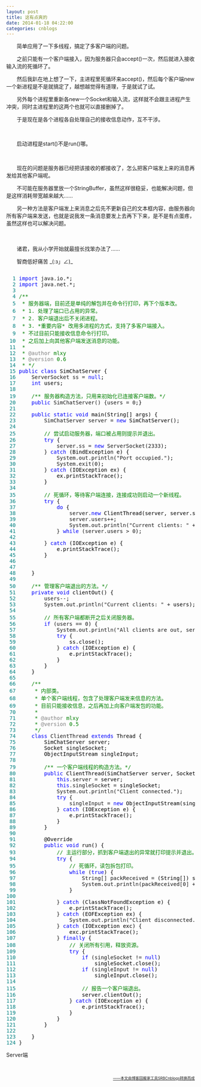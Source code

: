 ```yaml
---
layout: post
title: 这有点爽的
date: 2014-01-18 04:22:00
categories: cnblogs
---
```


<p>　　简单应用了一下多线程，搞定了多客户端的问题。</p>
<p>　　之前只能有一个客户端接入，因为服务器只会accept()一次，然后就进入接收输入流的死循环了。</p>
<p>　　然后我趴在地上想了一下，主进程里死循环来accept()，然后每个客户端new一个新进程是不是就搞定了，越想越觉得有道理，于是就试了试。</p>
<p>　　另外每个进程里重新各new一个Socket和输入流，这样就不会跟主进程产生冲突，同时主进程里的这两个也就可以直接删掉了。</p>
<p>　　于是现在是各个进程各自处理自己的接收信息动作，互不干涉。</p>
<p>&nbsp;</p>
<p>　　启动进程是start()不是run()哪。</p>
<p>&nbsp;</p>
<p>　　现在的问题是服务器已经把该接收的都接收了，怎么把客户端发上来的消息再发给其他客户端呢。</p>
<p>　　不可能在服务器里放一个StringBuffer，虽然这样很稳妥，也能解决问题，但是这样消耗带宽越来越大&hellip;&hellip;</p>
<p>　　另一种方法是客户端发上来消息之后先不更新自己的文本框内容，由服务器向所有客户端来发送，也就是说我发一条消息要发上去再下下来，是不是有点蛋疼，虽然这样也可以解决问题。</p>
<p>　　</p>
<p>　　诸君，我从小学开始就最擅长找笨办法了&hellip;&hellip;</p>
<p>　　智商低好痛苦 _(:з」&ang;)_</p>
<div class="cnblogs_code" onclick="cnblogs_code_show('c4c3c4d5-5280-4c40-ac40-b4c7aeeb3ba3')"><img id="code_img_closed_c4c3c4d5-5280-4c40-ac40-b4c7aeeb3ba3" class="code_img_closed" src="http://images.cnblogs.com/OutliningIndicators/ContractedBlock.gif" alt="" /><img id="code_img_opened_c4c3c4d5-5280-4c40-ac40-b4c7aeeb3ba3" class="code_img_opened" style="display: none;" onclick="cnblogs_code_hide('c4c3c4d5-5280-4c40-ac40-b4c7aeeb3ba3',event)" src="http://images.cnblogs.com/OutliningIndicators/ExpandedBlockStart.gif" alt="" />
<div id="cnblogs_code_open_c4c3c4d5-5280-4c40-ac40-b4c7aeeb3ba3" class="cnblogs_code_hide">
<pre><span style="color: #008080;">  1</span> <span style="color: #0000ff;">import</span> java.io.*<span style="color: #000000;">;
</span><span style="color: #008080;">  2</span> <span style="color: #0000ff;">import</span> java.net.*<span style="color: #000000;">;
</span><span style="color: #008080;">  3</span> 
<span style="color: #008080;">  4</span> <span style="color: #008000;">/**</span>
<span style="color: #008080;">  5</span> <span style="color: #008000;"> * 服务器端，目前还是单纯的解包并在命令行打印，再下个版本改。
</span><span style="color: #008080;">  6</span> <span style="color: #008000;"> * 1. 处理了端口已占用的异常。
</span><span style="color: #008080;">  7</span> <span style="color: #008000;"> * 2. 客户端退出后不关闭进程。
</span><span style="color: #008080;">  8</span> <span style="color: #008000;"> * 3. *重要内容* 改用多进程的方式，支持了多客户端接入。
</span><span style="color: #008080;">  9</span> <span style="color: #008000;"> * 不过目前只能接收信息命令行打印。
</span><span style="color: #008080;"> 10</span> <span style="color: #008000;"> * 之后加上向其他客户端发送消息的功能。
</span><span style="color: #008080;"> 11</span> <span style="color: #008000;"> * 
</span><span style="color: #008080;"> 12</span> <span style="color: #008000;"> * </span><span style="color: #808080;">@author</span><span style="color: #008000;"> mlxy
</span><span style="color: #008080;"> 13</span> <span style="color: #008000;"> * </span><span style="color: #808080;">@version</span><span style="color: #008000;"> 0.6
</span><span style="color: #008080;"> 14</span> <span style="color: #008000;"> * </span><span style="color: #008000;">*/</span>
<span style="color: #008080;"> 15</span> <span style="color: #0000ff;">public</span> <span style="color: #0000ff;">class</span><span style="color: #000000;"> SimChatServer {
</span><span style="color: #008080;"> 16</span>     ServerSocket ss = <span style="color: #0000ff;">null</span><span style="color: #000000;">;
</span><span style="color: #008080;"> 17</span>     <span style="color: #0000ff;">int</span><span style="color: #000000;"> users;
</span><span style="color: #008080;"> 18</span>     
<span style="color: #008080;"> 19</span>     <span style="color: #008000;">/**</span><span style="color: #008000;"> 服务器构造方法，只用来初始化已连接客户端数。</span><span style="color: #008000;">*/</span>
<span style="color: #008080;"> 20</span>     <span style="color: #0000ff;">public</span> SimChatServer() {users = 0<span style="color: #000000;">;}
</span><span style="color: #008080;"> 21</span>     
<span style="color: #008080;"> 22</span>     <span style="color: #0000ff;">public</span> <span style="color: #0000ff;">static</span> <span style="color: #0000ff;">void</span><span style="color: #000000;"> main(String[] args) {
</span><span style="color: #008080;"> 23</span>         SimChatServer server = <span style="color: #0000ff;">new</span><span style="color: #000000;"> SimChatServer();
</span><span style="color: #008080;"> 24</span>         
<span style="color: #008080;"> 25</span>         <span style="color: #008000;">//</span><span style="color: #008000;"> 尝试启动服务器，端口被占用则提示并退出。</span>
<span style="color: #008080;"> 26</span>         <span style="color: #0000ff;">try</span><span style="color: #000000;"> {
</span><span style="color: #008080;"> 27</span>             server.ss = <span style="color: #0000ff;">new</span> ServerSocket(2333<span style="color: #000000;">);
</span><span style="color: #008080;"> 28</span>         } <span style="color: #0000ff;">catch</span><span style="color: #000000;"> (BindException e) {
</span><span style="color: #008080;"> 29</span>             System.out.println("Port occupied."<span style="color: #000000;">);
</span><span style="color: #008080;"> 30</span>             System.exit(0<span style="color: #000000;">);
</span><span style="color: #008080;"> 31</span>         } <span style="color: #0000ff;">catch</span><span style="color: #000000;"> (IOException ex) {
</span><span style="color: #008080;"> 32</span> <span style="color: #000000;">            ex.printStackTrace();
</span><span style="color: #008080;"> 33</span> <span style="color: #000000;">        }
</span><span style="color: #008080;"> 34</span> 
<span style="color: #008080;"> 35</span>         <span style="color: #008000;">//</span><span style="color: #008000;"> 死循环，等待客户端连接，连接成功则启动一个新线程。</span>
<span style="color: #008080;"> 36</span>         <span style="color: #0000ff;">try</span><span style="color: #000000;"> {
</span><span style="color: #008080;"> 37</span>             <span style="color: #0000ff;">do</span><span style="color: #000000;"> {
</span><span style="color: #008080;"> 38</span>                 server.<span style="color: #0000ff;">new</span><span style="color: #000000;"> ClientThread(server, server.ss.accept()).start();
</span><span style="color: #008080;"> 39</span>                 server.users++<span style="color: #000000;">;
</span><span style="color: #008080;"> 40</span>                 System.out.println("Current clients: " +<span style="color: #000000;"> server.users);
</span><span style="color: #008080;"> 41</span>             } <span style="color: #0000ff;">while</span> (server.users &gt; 0<span style="color: #000000;">);
</span><span style="color: #008080;"> 42</span>             
<span style="color: #008080;"> 43</span>         } <span style="color: #0000ff;">catch</span><span style="color: #000000;"> (IOException e) {
</span><span style="color: #008080;"> 44</span> <span style="color: #000000;">            e.printStackTrace();
</span><span style="color: #008080;"> 45</span> <span style="color: #000000;">        }
</span><span style="color: #008080;"> 46</span>         
<span style="color: #008080;"> 47</span>         
<span style="color: #008080;"> 48</span> <span style="color: #000000;">    }
</span><span style="color: #008080;"> 49</span>     
<span style="color: #008080;"> 50</span>     <span style="color: #008000;">/**</span><span style="color: #008000;"> 管理客户端退出的方法。</span><span style="color: #008000;">*/</span>
<span style="color: #008080;"> 51</span>     <span style="color: #0000ff;">private</span> <span style="color: #0000ff;">void</span><span style="color: #000000;"> clientOut() {
</span><span style="color: #008080;"> 52</span>         users--<span style="color: #000000;">;
</span><span style="color: #008080;"> 53</span>         System.out.println("Current clients: " +<span style="color: #000000;"> users);
</span><span style="color: #008080;"> 54</span>         
<span style="color: #008080;"> 55</span>         <span style="color: #008000;">//</span><span style="color: #008000;"> 所有客户端都断开之后关闭服务器。</span>
<span style="color: #008080;"> 56</span>         <span style="color: #0000ff;">if</span> (users == 0<span style="color: #000000;">) {
</span><span style="color: #008080;"> 57</span>             System.out.println("All clients are out, server abort."<span style="color: #000000;">);
</span><span style="color: #008080;"> 58</span>             <span style="color: #0000ff;">try</span><span style="color: #000000;"> {
</span><span style="color: #008080;"> 59</span> <span style="color: #000000;">                ss.close();
</span><span style="color: #008080;"> 60</span>             } <span style="color: #0000ff;">catch</span><span style="color: #000000;"> (IOException e) {
</span><span style="color: #008080;"> 61</span> <span style="color: #000000;">                e.printStackTrace();
</span><span style="color: #008080;"> 62</span> <span style="color: #000000;">            }
</span><span style="color: #008080;"> 63</span> <span style="color: #000000;">        }
</span><span style="color: #008080;"> 64</span> <span style="color: #000000;">    }
</span><span style="color: #008080;"> 65</span>     
<span style="color: #008080;"> 66</span>     <span style="color: #008000;">/**</span>
<span style="color: #008080;"> 67</span> <span style="color: #008000;">     * 内部类。
</span><span style="color: #008080;"> 68</span> <span style="color: #008000;">     * 单个客户端线程，包含了处理客户端发来信息的方法。
</span><span style="color: #008080;"> 69</span> <span style="color: #008000;">     * 目前只能接收信息，之后再加上向客户端发包的功能。
</span><span style="color: #008080;"> 70</span> <span style="color: #008000;">     * 
</span><span style="color: #008080;"> 71</span> <span style="color: #008000;">     * </span><span style="color: #808080;">@author</span><span style="color: #008000;"> mlxy
</span><span style="color: #008080;"> 72</span> <span style="color: #008000;">     * </span><span style="color: #808080;">@version</span><span style="color: #008000;"> 0.5
</span><span style="color: #008080;"> 73</span>      <span style="color: #008000;">*/</span>
<span style="color: #008080;"> 74</span>     <span style="color: #0000ff;">class</span> ClientThread <span style="color: #0000ff;">extends</span><span style="color: #000000;"> Thread {
</span><span style="color: #008080;"> 75</span> <span style="color: #000000;">        SimChatServer server;
</span><span style="color: #008080;"> 76</span> <span style="color: #000000;">        Socket singleSocket;
</span><span style="color: #008080;"> 77</span> <span style="color: #000000;">        ObjectInputStream singleInput;
</span><span style="color: #008080;"> 78</span>         
<span style="color: #008080;"> 79</span>         <span style="color: #008000;">/**</span><span style="color: #008000;"> 一个客户端线程的构造方法。</span><span style="color: #008000;">*/</span>
<span style="color: #008080;"> 80</span>         <span style="color: #0000ff;">public</span><span style="color: #000000;"> ClientThread(SimChatServer server, Socket singleSocket) {
</span><span style="color: #008080;"> 81</span>             <span style="color: #0000ff;">this</span>.server =<span style="color: #000000;"> server;
</span><span style="color: #008080;"> 82</span>             <span style="color: #0000ff;">this</span>.singleSocket =<span style="color: #000000;"> singleSocket;
</span><span style="color: #008080;"> 83</span>             System.out.println("Client connected."<span style="color: #000000;">);
</span><span style="color: #008080;"> 84</span>             <span style="color: #0000ff;">try</span><span style="color: #000000;"> {
</span><span style="color: #008080;"> 85</span>                 singleInput = <span style="color: #0000ff;">new</span><span style="color: #000000;"> ObjectInputStream(singleSocket.getInputStream());
</span><span style="color: #008080;"> 86</span>             } <span style="color: #0000ff;">catch</span><span style="color: #000000;"> (IOException e) {
</span><span style="color: #008080;"> 87</span> <span style="color: #000000;">                e.printStackTrace();
</span><span style="color: #008080;"> 88</span> <span style="color: #000000;">            }
</span><span style="color: #008080;"> 89</span> <span style="color: #000000;">        }
</span><span style="color: #008080;"> 90</span> 
<span style="color: #008080;"> 91</span> <span style="color: #000000;">        @Override
</span><span style="color: #008080;"> 92</span>         <span style="color: #0000ff;">public</span> <span style="color: #0000ff;">void</span><span style="color: #000000;"> run() {
</span><span style="color: #008080;"> 93</span>             <span style="color: #008000;">//</span><span style="color: #008000;"> 主运行部分，抓到客户端退出的异常就打印提示并退出。</span>
<span style="color: #008080;"> 94</span>             <span style="color: #0000ff;">try</span><span style="color: #000000;"> {
</span><span style="color: #008080;"> 95</span>                 <span style="color: #008000;">//</span><span style="color: #008000;"> 死循环，读包拆包打印。</span>
<span style="color: #008080;"> 96</span>                 <span style="color: #0000ff;">while</span> (<span style="color: #0000ff;">true</span><span style="color: #000000;">) {
</span><span style="color: #008080;"> 97</span>                     String[] packReceived =<span style="color: #000000;"> (String[]) singleInput.readObject();
</span><span style="color: #008080;"> 98</span>                     System.out.println(packReceived[0] + ": " + packReceived[1<span style="color: #000000;">]);
</span><span style="color: #008080;"> 99</span> <span style="color: #000000;">                }
</span><span style="color: #008080;">100</span>                     
<span style="color: #008080;">101</span>             } <span style="color: #0000ff;">catch</span><span style="color: #000000;"> (ClassNotFoundException e) {
</span><span style="color: #008080;">102</span> <span style="color: #000000;">                e.printStackTrace();
</span><span style="color: #008080;">103</span>             } <span style="color: #0000ff;">catch</span><span style="color: #000000;"> (EOFException ex) {
</span><span style="color: #008080;">104</span>                 System.out.println("Client disconnected."<span style="color: #000000;">);
</span><span style="color: #008080;">105</span>             } <span style="color: #0000ff;">catch</span><span style="color: #000000;"> (IOException exc) {
</span><span style="color: #008080;">106</span> <span style="color: #000000;">                exc.printStackTrace();
</span><span style="color: #008080;">107</span>             } <span style="color: #0000ff;">finally</span><span style="color: #000000;"> {
</span><span style="color: #008080;">108</span>                 <span style="color: #008000;">//</span><span style="color: #008000;"> 关闭所有引用，释放资源。</span>
<span style="color: #008080;">109</span>                 <span style="color: #0000ff;">try</span><span style="color: #000000;"> {
</span><span style="color: #008080;">110</span>                     <span style="color: #0000ff;">if</span> (singleSocket != <span style="color: #0000ff;">null</span><span style="color: #000000;">)
</span><span style="color: #008080;">111</span> <span style="color: #000000;">                        singleSocket.close();
</span><span style="color: #008080;">112</span>                     <span style="color: #0000ff;">if</span> (singleInput != <span style="color: #0000ff;">null</span><span style="color: #000000;">)
</span><span style="color: #008080;">113</span> <span style="color: #000000;">                        singleInput.close();
</span><span style="color: #008080;">114</span>                     
<span style="color: #008080;">115</span>                     <span style="color: #008000;">//</span><span style="color: #008000;"> 报告一个客户端退出。</span>
<span style="color: #008080;">116</span> <span style="color: #000000;">                    server.clientOut();
</span><span style="color: #008080;">117</span>                 } <span style="color: #0000ff;">catch</span><span style="color: #000000;"> (IOException e) {
</span><span style="color: #008080;">118</span> <span style="color: #000000;">                    e.printStackTrace();
</span><span style="color: #008080;">119</span> <span style="color: #000000;">                }
</span><span style="color: #008080;">120</span> <span style="color: #000000;">            }
</span><span style="color: #008080;">121</span> <span style="color: #000000;">        }
</span><span style="color: #008080;">122</span>         
<span style="color: #008080;">123</span> <span style="color: #000000;">    }
</span><span style="color: #008080;">124</span> }</pre>
</div>
<span class="cnblogs_code_collapse">Server端</span></div>
<p>&nbsp;</p>

<div align=right><a href="https://github.com/mlxy"><font size=1>——本文由博客园搬家工具SRBCnblogs转换而成</font></a></div>